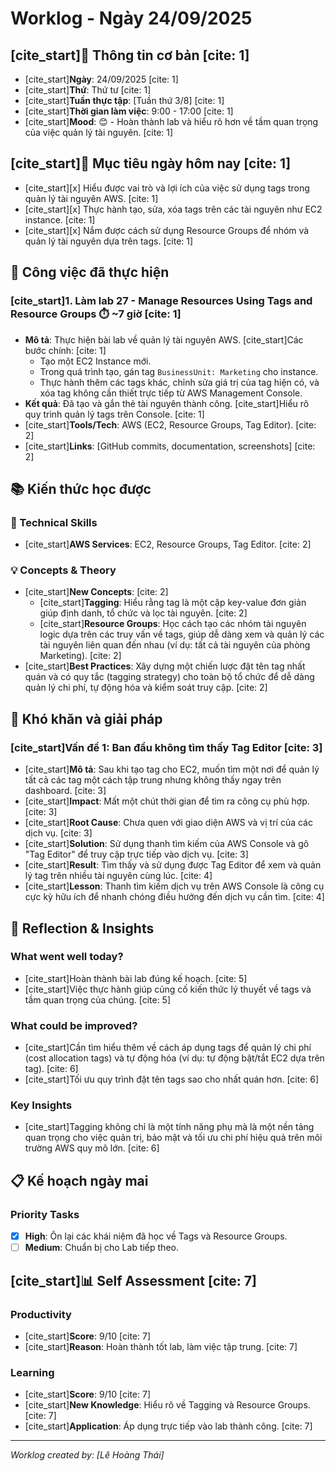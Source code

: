 # Worklog - Ngày 24/09/2025

## [cite_start]📅 **Thông tin cơ bản** [cite: 1]
* [cite_start]**Ngày**: 24/09/2025 [cite: 1]
* [cite_start]**Thứ**: Thứ tư [cite: 1]
* [cite_start]**Tuần thực tập**: [Tuần thứ 3/8] [cite: 1]
* [cite_start]**Thời gian làm việc**: 9:00 - 17:00 [cite: 1]
* [cite_start]**Mood**: 😊 - Hoàn thành lab và hiểu rõ hơn về tầm quan trọng của việc quản lý tài nguyên. [cite: 1]

## [cite_start]🎯 **Mục tiêu ngày hôm nay** [cite: 1]
* [cite_start][x] Hiểu được vai trò và lợi ích của việc sử dụng tags trong quản lý tài nguyên AWS. [cite: 1]
* [cite_start][x] Thực hành tạo, sửa, xóa tags trên các tài nguyên như EC2 instance. [cite: 1]
* [cite_start][x] Nắm được cách sử dụng Resource Groups để nhóm và quản lý tài nguyên dựa trên tags. [cite: 1]

## 💼 **Công việc đã thực hiện**

### [cite_start]1. Làm lab 27 - Manage Resources Using Tags and Resource Groups ⏱️ ~7 giờ [cite: 1]
* **Mô tả**: Thực hiện bài lab về quản lý tài nguyên AWS. [cite_start]Các bước chính: [cite: 1]
    * Tạo một EC2 Instance mới.
    * Trong quá trình tạo, gán tag `BusinessUnit: Marketing` cho instance.
    * Thực hành thêm các tags khác, chỉnh sửa giá trị của tag hiện có, và xóa tag không cần thiết trực tiếp từ AWS Management Console.
* **Kết quả**: Đã tạo và gắn thẻ tài nguyên thành công. [cite_start]Hiểu rõ quy trình quản lý tags trên Console. [cite: 1]
* [cite_start]**Tools/Tech**: AWS (EC2, Resource Groups, Tag Editor). [cite: 2]
* [cite_start]**Links**: [GitHub commits, documentation, screenshots] [cite: 2]

## 📚 **Kiến thức học được**

### 🔧 Technical Skills
* [cite_start]**AWS Services**: EC2, Resource Groups, Tag Editor. [cite: 2]

### 💡 Concepts & Theory
* [cite_start]**New Concepts**: [cite: 2]
    * [cite_start]**Tagging**: Hiểu rằng tag là một cặp key-value đơn giản giúp định danh, tổ chức và lọc tài nguyên. [cite: 2]
    * [cite_start]**Resource Groups**: Học cách tạo các nhóm tài nguyên logic dựa trên các truy vấn về tags, giúp dễ dàng xem và quản lý các tài nguyên liên quan đến nhau (ví dụ: tất cả tài nguyên của phòng Marketing). [cite: 2]
* [cite_start]**Best Practices**: Xây dựng một chiến lược đặt tên tag nhất quán và có quy tắc (tagging strategy) cho toàn bộ tổ chức để dễ dàng quản lý chi phí, tự động hóa và kiểm soát truy cập. [cite: 2]

## 🚧 **Khó khăn và giải pháp**

### [cite_start]Vấn đề 1: Ban đầu không tìm thấy Tag Editor [cite: 3]
* [cite_start]**Mô tả**: Sau khi tạo tag cho EC2, muốn tìm một nơi để quản lý tất cả các tag một cách tập trung nhưng không thấy ngay trên dashboard. [cite: 3]
* [cite_start]**Impact**: Mất một chút thời gian để tìm ra công cụ phù hợp. [cite: 3]
* [cite_start]**Root Cause**: Chưa quen với giao diện AWS và vị trí của các dịch vụ. [cite: 3]
* [cite_start]**Solution**: Sử dụng thanh tìm kiếm của AWS Console và gõ "Tag Editor" để truy cập trực tiếp vào dịch vụ. [cite: 3]
* [cite_start]**Result**: Tìm thấy và sử dụng được Tag Editor để xem và quản lý tag trên nhiều tài nguyên cùng lúc. [cite: 4]
* [cite_start]**Lesson**: Thanh tìm kiếm dịch vụ trên AWS Console là công cụ cực kỳ hữu ích để nhanh chóng điều hướng đến dịch vụ cần tìm. [cite: 4]

## 💭 **Reflection & Insights**

### What went well today?
* [cite_start]Hoàn thành bài lab đúng kế hoạch. [cite: 5]
* [cite_start]Việc thực hành giúp củng cố kiến thức lý thuyết về tags và tầm quan trọng của chúng. [cite: 5]

### What could be improved?
* [cite_start]Cần tìm hiểu thêm về cách áp dụng tags để quản lý chi phí (cost allocation tags) và tự động hóa (ví dụ: tự động bật/tắt EC2 dựa trên tag). [cite: 6]
* [cite_start]Tối ưu quy trình đặt tên tags sao cho nhất quán hơn. [cite: 6]

### Key Insights
* [cite_start]Tagging không chỉ là một tính năng phụ mà là một nền tảng quan trọng cho việc quản trị, bảo mật và tối ưu chi phí hiệu quả trên môi trường AWS quy mô lớn. [cite: 6]

## 📋 **Kế hoạch ngày mai**

### Priority Tasks
* [x] **High**: Ôn lại các khái niệm đã học về Tags và Resource Groups.
* [ ] **Medium**: Chuẩn bị cho Lab tiếp theo.

## [cite_start]📊 **Self Assessment** [cite: 7]

### Productivity
* [cite_start]**Score**: 9/10 [cite: 7]
* [cite_start]**Reason**: Hoàn thành tốt lab, làm việc tập trung. [cite: 7]

### Learning
* [cite_start]**Score**: 9/10 [cite: 7]
* [cite_start]**New Knowledge**: Hiểu rõ về Tagging và Resource Groups. [cite: 7]
* [cite_start]**Application**: Áp dụng trực tiếp vào lab thành công. [cite: 7]

---
*Worklog created by: [Lê Hoàng Thái]*
